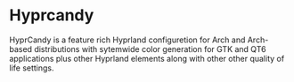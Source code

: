 # Hyprcandy
HyprCandy is a feature rich Hyprland configuretion for Arch and Arch-based distributions with sytemwide color generation for GTK and QT6 applications plus other Hyprland elements along with other other quality of life settings.
